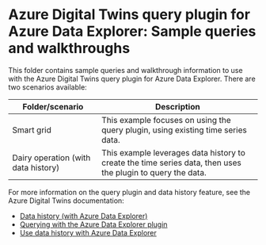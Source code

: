 # Azure Digital Twins query plugin for Azure Data Explorer: Sample queries and walkthroughs

This folder contains sample queries and walkthrough information to use with the Azure Digital Twins query plugin for Azure Data Explorer. There are two scenarios available:

| Folder/scenario | Description |
| --- | --- |
| Smart grid | This example focuses on using the query plugin, using existing time series data. |
| Dairy operation (with data history) | This example leverages data history to create the time series data, then uses the plugin to query the data. |

For more information on the query plugin and data history feature, see the Azure Digital Twins documentation:
* [Data history (with Azure Data Explorer)](https://docs.microsoft.com/azure/digital-twins/concepts-data-history)
* [Querying with the Azure Data Explorer plugin](https://docs.microsoft.com/azure/digital-twins/concepts-data-explorer-plugin)
* [Use data history with Azure Data Explorer](https://docs.microsoft.com/azure/digital-twins/how-to-use-data-history)